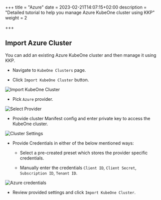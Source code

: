 +++
title = "Azure"
date = 2023-02-21T14:07:15+02:00
description = "Detailed tutorial to help you manage Azure KubeOne cluster using KKP"
weight = 2

+++

## Import Azure Cluster

You can add an existing Azure KubeOne cluster and then manage it using KKP.

- Navigate to `KubeOne Clusters` page.

- Click `Import KubeOne Cluster` button.

![Import KubeOne Cluster](/img/kubermatic/main/tutorials/kubeone-clusters/cluster-list-empty.png "Import KubeOne Cluster")

- Pick `Azure` provider.

![Select Provider](/img/kubermatic/main/tutorials/kubeone-clusters/import-kubeone-cluster.png "Select Provider")

- Provide cluster Manifest config and enter private key to access the KubeOne cluster.

![Cluster Settings](/img/kubermatic/main/tutorials/kubeone-clusters/cluster-settings-step.png "Cluster Settings")

- Provide Credentials in either of the below mentioned ways:
    - Select a pre-created preset which stores the provider specific credentials.

    - Manually enter the credentials `Client ID`, `Client Secret`, `Subscription ID`, `Tenant ID`.

![Azure credentials](/img/kubermatic/main/tutorials/kubeone-clusters/azure-credentials-step.png "Azure credentials")

- Review provided settings and click `Import KubeOne Cluster`.

